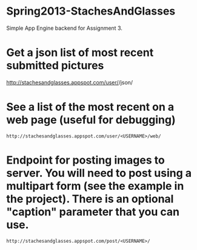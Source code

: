 Spring2013-StachesAndGlasses
============================

Simple App Engine backend for Assignment 3.



# Get a json list of most recent submitted pictures

  http://stachesandglasses.appspot.com/user/<USERNAME>/json/


# See a list of the most recent on a web page (useful for debugging)

	http://stachesandglasses.appspot.com/user/<USERNAME>/web/


# Endpoint for posting images to server.  You will need to post using a multipart form (see the example in the project).  There is an optional "caption" parameter that you can use.

	http://stachesandglasses.appspot.com/post/<USERNAME>/

